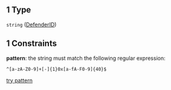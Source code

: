 ## 1 Type

`string` ([DefenderID](definitions-definitions-contractordefenderid-anyof-defenderid.md))

## 1 Constraints

**pattern**: the string must match the following regular expression:&#x20;

```regexp
^[a-zA-Z0-9]+[-]{1}0x[a-fA-F0-9]{40}$
```

[try pattern](https://regexr.com/?expression=%5E%5Ba-zA-Z0-9%5D%2B%5B-%5D%7B1%7D0x%5Ba-fA-F0-9%5D%7B40%7D%24 "try regular expression with regexr.com")
